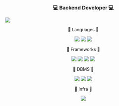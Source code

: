 <h3 align="center"> 💻 Backend Developer 💻 </h3>

<a href="https://github.com/anuraghazra/github-readme-stats">
  <img align="center" src="https://github-readme-stats.vercel.app/api/pin/?username=anuraghazra&repo=github-readme-stats" />
</a>


<p align="center"> 🍏 Languages 🍏 </p>

<p align="center">
  <img src="https://img.shields.io/badge/Python-3766AB?style=flat-square&logo=Python&logoColor=white"/></a> 
  <img src="https://img.shields.io/badge/PHP-777BB4?style=flat-square&logo=php&logoColor=white"/></a> 
  <img src="https://img.shields.io/badge/JS-F7DF1E?style=flat-square&logo=javascript&logoColor=white"/></a> 
</p>

<p align="center"> 🍎 Frameworks 🍎 </p>

<p align="center">
  <img src="https://img.shields.io/badge/Django-092E20?style=flat-square&logo=django&logoColor=white"/></a>
  <img src="https://img.shields.io/badge/Laravel-FF2D20?style=flat-square&logo=laravel&logoColor=white"/></a>
  <img src="https://img.shields.io/badge/Flask-000000?style=flat-square&logo=flask&logoColor=white"/></a>
  <img src="https://img.shields.io/badge/Vue-4FC08D?style=flat-square&logo=Vue.js&logoColor=white"/></a>
</p>

<p align="center"> 🍑 DBMS 🍑 </p>

<p align="center">
  <img src="https://img.shields.io/badge/MySQL-4479A1?style=flat-square&logo=MySQL&logoColor=white"/></a> 
  <img src="https://img.shields.io/badge/MariaDB-003545?style=flat-square&logo=MariaDB&logoColor=white"/></a> 
  <img src="https://img.shields.io/badge/MongoDB-47A248?style=flat-square&logo=MongoDB&logoColor=white"/></a>
</p>


<p align="center"> 🥝 Infra 🥝 </p>

<p align="center">
  <img src="https://img.shields.io/badge/AWS-232F3E?style=flat-square&logo=amazon-aws&logoColor=white"/></a>
</p>

